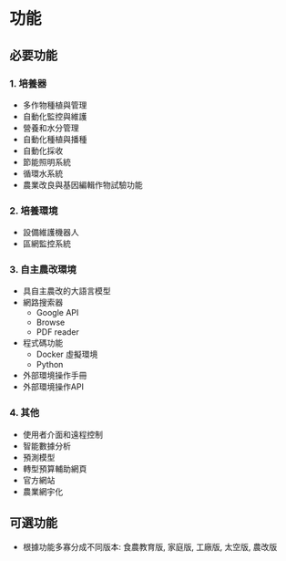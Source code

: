 <!--
 * @Author: hibana2077 hibana2077@gmail.com
 * @Date: 2023-12-12 08:35:24
 * @LastEditors: hibana2077 hibana2077@gmaill.com
 * @LastEditTime: 2024-01-24 13:28:29
 * @FilePath: \smart_hydroponic_farm\doc\function.md
 * @Description: 这是默认设置,请设置`customMade`, 打开koroFileHeader查看配置 进行设置: https://github.com/OBKoro1/koro1FileHeader/wiki/%E9%85%8D%E7%BD%AE
-->
# 功能

## 必要功能

### 1. 培養器

- 多作物種植與管理
- 自動化監控與維護
- 營養和水分管理
- 自動化種植與播種
- 自動化採收
- 節能照明系統
- 循環水系統
- 農業改良與基因編輯作物試驗功能

### 2. 培養環境

- 設備維護機器人
- 區網監控系統

### 3. 自主農改環境

- 具自主農改的大語言模型
- 網路搜索器
    - Google API
    - Browse
    - PDF reader
- 程式碼功能
    - Docker 虛擬環境
    - Python
- 外部環境操作手冊
- 外部環境操作API

### 4. 其他

- 使用者介面和遠程控制
- 智能數據分析
- 預測模型
- 轉型預算輔助網頁
- 官方網站
- 農業網宇化

## 可選功能

- 根據功能多寡分成不同版本: 食農教育版, 家庭版, 工廠版, 太空版, 農改版
